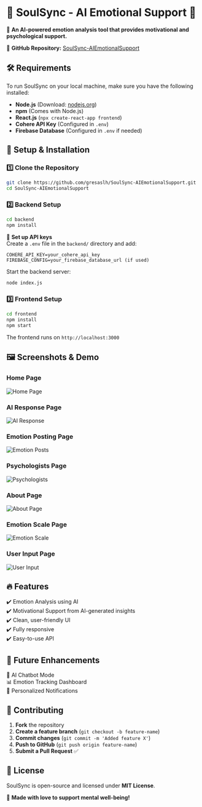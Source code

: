 # 🌟 SoulSync - AI Emotional Support 🌟  
🚀 **An AI-powered emotion analysis tool that provides motivational and psychological support.**  

🔗 **GitHub Repository:** [SoulSync-AIEmotionalSupport](https://github.com/gresaslh/SoulSync-AIEmotionalSupport.git)  

## 🛠️ **Requirements**  
To run SoulSync on your local machine, make sure you have the following installed:  
- **Node.js** (Download: [nodejs.org](https://nodejs.org/))  
- **npm** (Comes with Node.js)  
- **React.js** (`npx create-react-app frontend`)  
- **Cohere API Key** (Configured in `.env`)  
- **Firebase Database** (Configured in `.env` if needed)  

## 🚀 **Setup & Installation**  

### **1️⃣ Clone the Repository**  
```bash
git clone https://github.com/gresaslh/SoulSync-AIEmotionalSupport.git
cd SoulSync-AIEmotionalSupport
```

### **2️⃣ Backend Setup**  
```bash
cd backend
npm install
```
🔑 **Set up API keys**  
Create a `.env` file in the `backend/` directory and add:  
```
COHERE_API_KEY=your_cohere_api_key
FIREBASE_CONFIG=your_firebase_database_url (if used)
```
Start the backend server:  
```bash
node index.js
```

### **3️⃣ Frontend Setup**  
```bash
cd frontend
npm install
npm start
```
The frontend runs on `http://localhost:3000`  

## 🖼️ **Screenshots & Demo**  

### Home Page  
![Home Page](https://github.com/user-attachments/assets/a6344640-c3f8-44c5-aa39-5e15284965f0)  

### AI Response Page  
![AI Response](https://github.com/user-attachments/assets/c5a4cc54-2034-4fd8-af31-0c684962c3a0)  

### Emotion Posting Page  
![Emotion Posts](https://github.com/user-attachments/assets/7c1c9852-7d2e-47b5-8f4b-518822968829)  

### Psychologists Page  
![Psychologists](https://github.com/user-attachments/assets/b19778ba-ec47-412a-aeaf-861d5e4f9e18)  

### About Page  
![About Page](https://github.com/user-attachments/assets/59322520-6dca-4bb7-a069-4cff3fa2ab7c)  

### Emotion Scale Page  
![Emotion Scale](https://github.com/user-attachments/assets/8092b7de-e8eb-40c3-9e07-559c4f9b6dcb)  

### User Input Page  
![User Input](https://github.com/user-attachments/assets/bd973fb0-e50b-400c-8b0f-005fef758f37)  

## 🔥 **Features**  
✔️ Emotion Analysis using AI  
✔️ Motivational Support from AI-generated insights  
✔️ Clean, user-friendly UI  
✔️ Fully responsive  
✔️ Easy-to-use API  

## 📌 **Future Enhancements**  
🚀 AI Chatbot Mode  
📊 Emotion Tracking Dashboard  
🔔 Personalized Notifications  

## 🤝 **Contributing**  
1. **Fork** the repository  
2. **Create a feature branch** (`git checkout -b feature-name`)  
3. **Commit changes** (`git commit -m 'Added feature X'`)  
4. **Push to GitHub** (`git push origin feature-name`)  
5. **Submit a Pull Request** ✅  

## 📜 **License**  
SoulSync is open-source and licensed under **MIT License**.  

💙 **Made with love to support mental well-being!**
